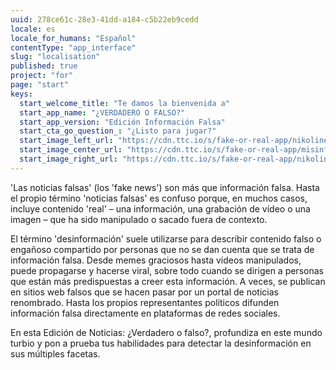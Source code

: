 ```yaml
---
uuid: 278ce61c-28e3-41dd-a184-c5b22eb9cedd
locale: es
locale_for_humans: "Español"
contentType: "app_interface"
slug: "localisation"
published: true
project: "for"
page: "start"
keys:
  start_welcome_title: "Te damos la bienvenida a"
  start_app_name: "¿VERDADERO O FALSO?"
  start_app_version: "Edición Información Falsa"
  start_cta_go_question_: "¿Listo para jugar?"
  start_image_left_url: "https://cdn.ttc.io/s/fake-or-real-app/nikoline_nik_-8694.jpg"
  start_image_center_url: "https://cdn.ttc.io/s/fake-or-real-app/misinfo_logo.jpg"
  start_image_right_url: "https://cdn.ttc.io/s/fake-or-real-app/nikoline_nik_-7168.jpg"
---
```

'Las noticias falsas' (los 'fake news') son más que información falsa. Hasta el propio término 'noticias falsas' es confuso porque, en muchos casos, incluye contenido 'real' – una información, una grabación de vídeo o una imagen – que ha sido manipulado o sacado fuera de contexto.

El término 'desinformación' suele utilizarse para describir contenido falso o engañoso compartido por personas que no se dan cuenta que se trata de información falsa. Desde memes graciosos hasta vídeos manipulados, puede propagarse y hacerse viral, sobre todo cuando se dirigen a 
personas que están más predispuestas a creer esta información. A veces, se publican en sitios web falsos que se hacen pasar por un portal de noticias renombrado. Hasta los propios representantes políticos difunden información falsa directamente en plataformas de redes sociales.

En esta Edición de Noticias: ¿Verdadero o falso?, profundiza en este mundo turbio y pon a prueba tus habilidades para detectar la desinformación en sus múltiples facetas. 